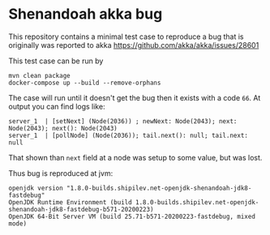 # Shenandoah akka bug

This repository contains a minimal test case to reproduce a bug that is
originally was reported to akka https://github.com/akka/akka/issues/28601

This test case can be run by
```
mvn clean package
docker-compose up --build --remove-orphans
```

The case will run until it doesn't get the bug then it exists with a code `66`.
At output you can find logs like:
```
server_1  | [setNext] (Node(2036)) ; newNext: Node(2043); next: Node(2043); next(): Node(2043)
server_1  | [pollNode] (Node(2036)); tail.next(): null; tail.next: null
```

That shown than `next` field at a node was setup to some value, but was lost.

Thus bug is reproduced at jvm:
```
openjdk version "1.8.0-builds.shipilev.net-openjdk-shenandoah-jdk8-fastdebug"
OpenJDK Runtime Environment (build 1.8.0-builds.shipilev.net-openjdk-shenandoah-jdk8-fastdebug-b571-20200223)
OpenJDK 64-Bit Server VM (build 25.71-b571-20200223-fastdebug, mixed mode)
```
